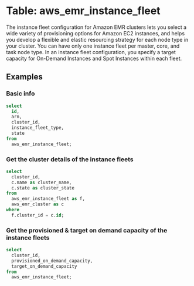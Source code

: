 # Table: aws_emr_instance_fleet

The instance fleet configuration for Amazon EMR clusters lets you select a wide variety of provisioning options for Amazon EC2 instances, and helps you develop a flexible and elastic resourcing strategy for each node type in your cluster. You can have only one instance fleet per master, core, and task node type. In an instance fleet configuration, you specify a target capacity for On-Demand Instances and Spot Instances within each fleet.

## Examples

### Basic info

```sql
select
  id,
  arn,
  cluster_id,
  instance_fleet_type,
  state
from
  aws_emr_instance_fleet;
```

### Get the cluster details of the instance fleets

```sql
select
  cluster_id,
  c.name as cluster_name,
  c.state as cluster_state
from
  aws_emr_instance_fleet as f,
  aws_emr_cluster as c
where
  f.cluster_id = c.id;
```

### Get the provisioned & target on demand capacity of the instance fleets

```sql
select
  cluster_id,
  provisioned_on_demand_capacity,
  target_on_demand_capacity
from
  aws_emr_instance_fleet;
```
